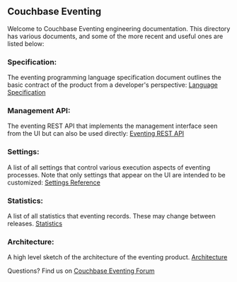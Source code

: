 ## Couchbase Eventing
Welcome to Couchbase Eventing engineering documentation. This directory has various documents, and some
of the more recent and useful ones are listed below:

### Specification:
The eventing programming language specification document outlines the basic contract of the product
from a developer's perspective: [Language Specification](specification.html)

### Management API:
The eventing REST API that implements the management interface seen from the UI but can also be used
directly: [Eventing REST API](functions-rest.md)

### Settings:
A list of all settings that control various execution aspects of eventing processes. Note that
only settings that appear on the UI are intended to be customized: [Settings Reference](settings.md)

### Statistics:
A list of all statistics that eventing records. These may change between releases.
[Statistics](statistics.md)

### Architecture:
A high level sketch of the architecture of the eventing product.
[Architecture](architecture.svg)

Questions? Find us on [Couchbase Eventing Forum](https://forums.couchbase.com/c/eventing)

